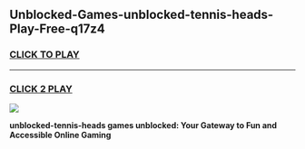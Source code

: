 
## Unblocked-Games-unblocked-tennis-heads-Play-Free-q17z4
<h3>
<a href="https://premium76.site?title=unblocked-tennis-heads&ref=19M">CLICK TO PLAY</a></h3>
<hr>

<h3>
<a href="https://premium76.site?title=unblocked-tennis-heads&ref=19M">CLICK 2 PLAY</a>
  
</h3>

<a href="https://premium76.site?title=unblocked-tennis-heads&ref=19M"><img src="https://clearcache.store/games.png"></a>


**unblocked-tennis-heads games unblocked: Your Gateway to Fun and Accessible Online Gaming**

